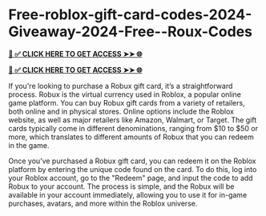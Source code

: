 # Free-roblox-gift-card-codes-2024-Giveaway-2024-Free--Roux-Codes

**[📌 ✅ CLICK HERE TO GET ACCESS ➤➤ 🌐](https://toptoolmy.blogspot.com/)**


**[📌 ✅ CLICK HERE TO GET ACCESS ➤➤ 🌐](https://toptoolmy.blogspot.com/)**


If you're looking to purchase a Robux gift card, it’s a straightforward process. Robux is the virtual currency used in Roblox, a popular online game platform. You can buy Robux gift cards from a variety of retailers, both online and in physical stores. Online options include the Roblox website, as well as major retailers like Amazon, Walmart, or Target. The gift cards typically come in different denominations, ranging from $10 to $50 or more, which translates to different amounts of Robux that you can redeem in the game.

Once you’ve purchased a Robux gift card, you can redeem it on the Roblox platform by entering the unique code found on the card. To do this, log into your Roblox account, go to the "Redeem" page, and input the code to add Robux to your account. The process is simple, and the Robux will be available in your account immediately, allowing you to use it for in-game purchases, avatars, and more within the Roblox universe.
